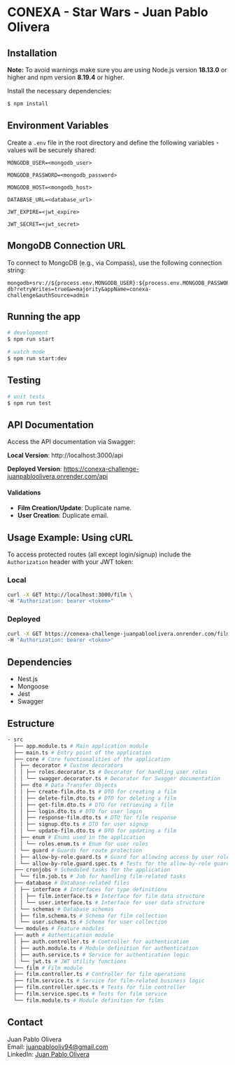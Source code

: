 # CONEXA - Star Wars - Juan Pablo Olivera

## Installation

**Note:** To avoid warnings make sure you are using Node.js version **18.13.0** or higher and npm version **8.19.4** or higher.

Install the necessary dependencies:

```bash
$ npm install
```

## Environment Variables

Create a `.env` file in the root directory and define the following variables - values will be securely shared:

```plaintext
MONGODB_USER=<mongodb_user>

MONGODB_PASSWORD=<mongodb_password>

MONGODB_HOST=<mongodb_host>

DATABASE_URL=<database_url>

JWT_EXPIRE=<jwt_expire>

JWT_SECRET=<jwt_secret>
```

## MongoDB Connection URL

To connect to MongoDB (e.g., via Compass), use the following connection string:

```plaintext
mongodb+srv://${process.env.MONGODB_USER}:${process.env.MONGODB_PASSWORD}@${process.env.MONGODB_HOST}/challenge-db?retryWrites=true&w=majority&appName=conexa-challenge&authSource=admin
```

## Running the app

```bash
# development
$ npm run start

# watch mode
$ npm run start:dev
```

## Testing

```bash
# unit tests
$ npm run test
```

## API Documentation

Access the API documentation via Swagger:

**Local Version**: http://localhost:3000/api

**Deployed Version**: https://conexa-challenge-juanpabloolivera.onrender.com/api

#### Validations

- **Film Creation/Update**: Duplicate name.
- **User Creation**: Duplicate email.

## Usage Example: Using cURL

To access protected routes (all except login/signup) include the `Authorization` header with your JWT token:

### Local

```bash
curl -X GET http://localhost:3000/film \
-H "Authorization: bearer <token>"
```

### Deployed

```bash
curl -X GET https://conexa-challenge-juanpabloolivera.onrender.com/film \
-H "Authorization: bearer <token>"
```

## Dependencies

- Nest.js
- Mongoose
- Jest
- Swagger

## Estructure

```bash
- src
  ├── app.module.ts # Main application module
  ├── main.ts # Entry point of the application
  ├── core # Core functionalities of the application
  │ ├── decorator # Custom decorators
  │ │ ├── roles.decorator.ts # Decorator for handling user roles
  │ │ └── swagger.decorator.ts # Decorator for Swagger documentation
  │ ├── dto # Data Transfer Objects
  │ │ ├── create-film.dto.ts # DTO for creating a film
  │ │ ├── delete-film.dto.ts # DTO for deleting a film
  │ │ ├── get-film.dto.ts # DTO for retrieving a film
  │ │ ├── login.dto.ts # DTO for user login
  │ │ ├── response-film.dto.ts # DTO for film response
  │ │ ├── signup.dto.ts # DTO for user signup
  │ │ └── update-film.dto.ts # DTO for updating a film
  │ ├── enum # Enums used in the application
  │ │ └── roles.enum.ts # Enum for user roles
  │ └── guard # Guards for route protection
  │ ├── allow-by-role.guard.ts # Guard for allowing access by user roles
  │ └── allow-by-role.guard.spec.ts # Tests for the allow-by-role guard
  ├── cronjobs # Scheduled tasks for the application
  │ └── film.job.ts # Job for handling film-related tasks
  ├── database # Database-related files
  │ ├── interface # Interfaces for type definitions
  │ │ ├── film.interface.ts # Interface for film data structure
  │ │ └── user.interface.ts # Interface for user data structure
  │ └── schemas # Database schemas
  │ ├── film.schema.ts # Schema for film collection
  │ └── user.schema.ts # Schema for user collection
  └── modules # Feature modules
  ├── auth # Authentication module
  │ ├── auth.controller.ts # Controller for authentication
  │ ├── auth.module.ts # Module definition for authentication
  │ ├── auth.service.ts # Service for authentication logic
  │ └── jwt.ts # JWT utility functions
  └── film # Film module
  ├── film.controller.ts # Controller for film operations
  ├── film.service.ts # Service for film-related business logic
  ├── film.controller.spec.ts # Tests for film controller
  ├── film.service.spec.ts # Tests for film service
  └── film.module.ts # Module definition for films
```

## Contact

Juan Pablo Olivera  
Email: [juanpablooliv94@gmail.com](mailto:juanpablooliv94@gmail.com)  
LinkedIn: [Juan Pablo Olivera](https://www.linkedin.com/in/juan-pablo-olivera/)
